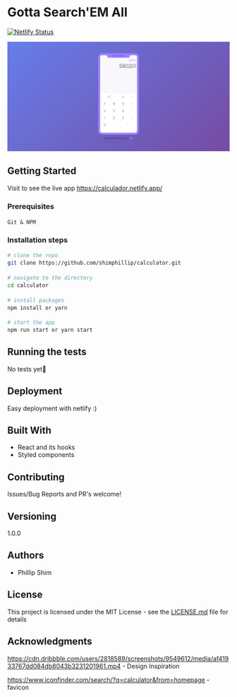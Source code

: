 # Gotta Search'EM All

[![Netlify Status](https://api.netlify.com/api/v1/badges/e0677828-efbf-4098-aea6-ad630cf29728/deploy-status)](https://app.netlify.com/sites/zealous-raman-891a28/deploys)

![screenshot](./docs/screenshot.png)

## Getting Started

Visit to see the live app https://calculador.netlify.app/

### Prerequisites

`Git & NPM`

### Installation steps

```zsh
# clone the repo
git clone https://github.com/shimphillip/calculator.git

# navigate to the directory
cd calculator

# install packages
npm install or yarn

# start the app
npm run start or yarn start
```

## Running the tests

No tests yet🙊

## Deployment

Easy deployment with netlify :)

## Built With

- React and its hooks
- Styled components

## Contributing

Issues/Bug Reports and PR's welcome!

## Versioning

1.0.0

## Authors

- Phillip Shim

## License

This project is licensed under the MIT License - see the [LICENSE.md](LICENSE.md) file for details

## Acknowledgments

https://cdn.dribbble.com/users/2818589/screenshots/9549612/media/af41933767dd084db8043b3231201961.mp4 - Design Inspiration

https://www.iconfinder.com/search/?q=calculator&from=homepage - favicon
